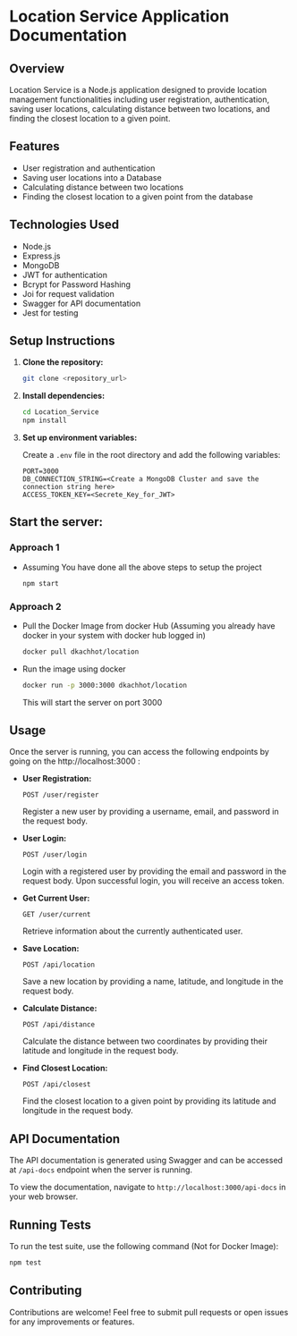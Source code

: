 # Location Service Application Documentation

## Overview

Location Service is a Node.js application designed to provide location management functionalities including user registration, authentication, saving user locations, calculating distance between two locations, and finding the closest location to a given point.

## Features

- User registration and authentication
- Saving user locations into a Database
- Calculating distance between two locations
- Finding the closest location to a given point from the database

## Technologies Used

- Node.js
- Express.js
- MongoDB
- JWT for authentication
- Bcrypt for Password Hashing
- Joi for request validation
- Swagger for API documentation
- Jest for testing

## Setup Instructions

1. **Clone the repository:**

   ```bash
   git clone <repository_url>
   ```

2. **Install dependencies:**

   ```bash
   cd Location_Service
   npm install
   ```

3. **Set up environment variables:**

   Create a `.env` file in the root directory and add the following variables:

   ```plaintext
   PORT=3000
   DB_CONNECTION_STRING=<Create a MongoDB Cluster and save the connection string here>
   ACCESS_TOKEN_KEY=<Secrete_Key_for_JWT>
   ```

## **Start the server:**

### **Approach 1**
- Assuming You have done all the above steps to setup the project
   ```bash
   npm start
   ```
### **Approach 2**
- Pull the Docker Image from docker Hub (Assuming you already have docker in your system with docker hub logged in)
  ```bash
  docker pull dkachhot/location
  ```
- Run the image using docker
  ```bash
  docker run -p 3000:3000 dkachhot/location
  ```
  This will start the server on port 3000  


## Usage

Once the server is running, you can access the following endpoints by going on the http://localhost:3000 :

- **User Registration:**

  ```http
  POST /user/register
  ```

  Register a new user by providing a username, email, and password in the request body.

- **User Login:**

  ```http
  POST /user/login
  ```

  Login with a registered user by providing the email and password in the request body. Upon successful login, you will receive an access token.

- **Get Current User:**

  ```http
  GET /user/current
  ```

  Retrieve information about the currently authenticated user.

- **Save Location:**

  ```http
  POST /api/location
  ```

  Save a new location by providing a name, latitude, and longitude in the request body.

- **Calculate Distance:**

  ```http
  POST /api/distance
  ```

  Calculate the distance between two coordinates by providing their latitude and longitude in the request body.

- **Find Closest Location:**

  ```http
  POST /api/closest
  ```

  Find the closest location to a given point by providing its latitude and longitude in the request body.

## API Documentation

The API documentation is generated using Swagger and can be accessed at `/api-docs` endpoint when the server is running.

To view the documentation, navigate to `http://localhost:3000/api-docs` in your web browser.

## Running Tests

To run the test suite, use the following command (Not for Docker Image):

```bash
npm test
```

## Contributing

Contributions are welcome! Feel free to submit pull requests or open issues for any improvements or features.